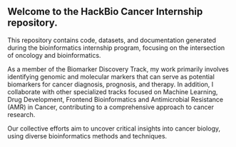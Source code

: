## Welcome to the HackBio Cancer Internship repository. 

This repository contains code, datasets, and documentation generated during the bioinformatics internship program, focusing on the intersection of oncology and bioinformatics.

As a member of the Biomarker Discovery Track, my work primarily involves identifying genomic and molecular markers that can serve as potential biomarkers for cancer diagnosis, prognosis, and therapy. In addition, I collaborate with other specialized tracks focused on Machine Learning, Drug Development, Frontend Bioinformatics and Antimicrobial Resistance (AMR) in Cancer, contributing to a comprehensive approach to cancer research.

Our collective efforts aim to uncover critical insights into cancer biology, using diverse bioinformatics methods and techniques.
